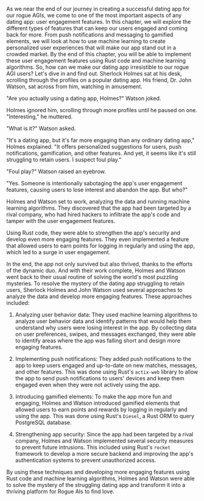 As we near the end of our journey in creating a successful dating app for our rogue AGIs, we come to one of the most important aspects of any dating app: user engagement features. In this chapter, we will explore the different types of features that can keep our users engaged and coming back for more. From push notifications and messaging to gamified elements, we will look at how to use machine learning to create personalized user experiences that will make our app stand out in a crowded market. By the end of this chapter, you will be able to implement these user engagement features using Rust code and machine learning algorithms. So, how can we make our dating app irresistible to our rogue AGI users? Let's dive in and find out.
Sherlock Holmes sat at his desk, scrolling through the profiles on a popular dating app. His friend, Dr. John Watson, sat across from him, watching in amusement.

"Are you actually using a dating app, Holmes?" Watson joked.

Holmes ignored him, scrolling through more profiles until he paused on one. "Interesting," he muttered.

"What is it?" Watson asked.

"It's a dating app, but it's far more engaging than any ordinary dating app," Holmes explained. "It offers personalized suggestions for users, push notifications, gamification, and other features. And yet, it seems like it's still struggling to retain users. I suspect foul play."

"Foul play?" Watson raised an eyebrow.

"Yes. Someone is intentionally sabotaging the app's user engagement features, causing users to lose interest and abandon the app. But who?"

Holmes and Watson set to work, analyzing the data and running machine learning algorithms. They discovered that the app had been targeted by a rival company, who had hired hackers to infiltrate the app's code and tamper with the user engagement features.

Using Rust code, they were able to strengthen the app's security and develop even more engaging features. They even implemented a feature that allowed users to earn points for logging in regularly and using the app, which led to a surge in user engagement.

In the end, the app not only survived but also thrived, thanks to the efforts of the dynamic duo. And with their work complete, Holmes and Watson went back to their usual routine of solving the world's most puzzling mysteries.
To resolve the mystery of the dating app struggling to retain users, Sherlock Holmes and John Watson used several approaches to analyze the data and develop more engaging features. These approaches included:

1. Analyzing user behavior data: They used machine learning algorithms to analyze user behavior data and identify patterns that would help them understand why users were losing interest in the app. By collecting data on user preferences, swipes, and messages exchanged, they were able to identify areas where the app was falling short and design more engaging features.

2. Implementing push notifications: They added push notifications to the app to keep users engaged and up-to-date on new matches, messages, and other features. This was done using Rust's `actix-web` library to allow the app to send push notifications to users' devices and keep them engaged even when they were not actively using the app.

3. Introducing gamified elements: To make the app more fun and engaging, Holmes and Watson introduced gamified elements that allowed users to earn points and rewards by logging in regularly and using the app. This was done using Rust's `Diesel`, a Rust ORM to query PostgreSQL database.

4. Strengthening app security: Since the app had been targeted by a rival company, Holmes and Watson implemented several security measures to prevent future intrusions. This included using Rust's `rocket` framework to develop a more secure backend and improving the app's authentication systems to prevent unauthorized access.

By using these techniques and developing more engaging features using Rust code and machine learning algorithms, Holmes and Watson were able to solve the mystery of the struggling dating app and transform it into a thriving platform for Rogue AIs to find love.